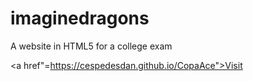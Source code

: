 # imaginedragons
A website in HTML5 for a college exam

<a href"=https://cespedesdan.github.io/CopaAce">Visit</a>
